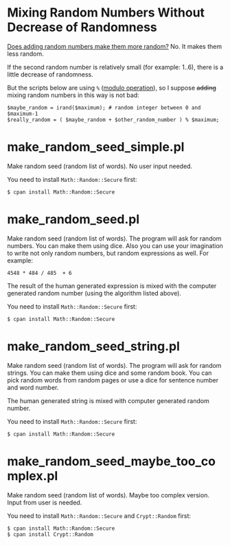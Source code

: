 Mixing Random Numbers Without Decrease of Randomness
====================================================

<a href="http://stackoverflow.com/questions/14741158/does-adding-random-numbers-make-them-more-random">Does adding random numbers make them more random?</a> No. It makes them less random.

If the second random number is relatively small (for example: 1..6), there is a little decrease of randomness.

But the scripts below are using `%` (<a href="http://en.wikipedia.org/wiki/Modulo_operation">modulo operation</a>), so I suppose ~~adding~~ mixing random numbers in this way is not bad:


```
$maybe_random = irand($maximum); # random integer between 0 and $maximum-1
$really_random = ( $maybe_random + $other_random_number ) % $maximum;
```


make_random_seed_simple.pl
==========================

Make random seed (random list of words). No user input needed.

You need to install `Math::Random::Secure` first:

```
$ cpan install Math::Random::Secure 
```


make_random_seed.pl
===================

Make random seed (random list of words). The program will ask for random numbers. You can make them using dice. Also you can use your imagination to write not only random numbers, but random expressions as well. For example: 

```
4548 * 484 / 485  + 6
```

The result of the human generated expression is mixed with the computer generated random number (using the algorithm listed above).

You need to install `Math::Random::Secure` first:

```
$ cpan install Math::Random::Secure 
```

make_random_seed_string.pl
==========================

Make random seed (random list of words). The program will ask for random strings. You can make them using dice and some random book. You can pick random words from random pages or use a dice for sentence number and word number.

The human generated string is mixed with computer generated random number.

You need to install `Math::Random::Secure` first:

```
$ cpan install Math::Random::Secure 
```

make_random_seed_maybe_too_complex.pl
=====================================

Make random seed (random list of words). Maybe too complex version. Input from user is needed. 

You need to install `Math::Random::Secure` and `Crypt::Random` first:

```
$ cpan install Math::Random::Secure 
$ cpan install Crypt::Random
```
